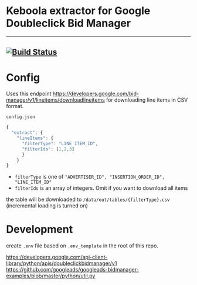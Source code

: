 # Keboola extractor for Google Doubleclick Bid Manager
---
[![Build Status](https://travis-ci.org/pocin/kbc-ex-google-doubleclick-bid-manager.svg?branch=master)](https://travis-ci.org/pocin/kbc-ex-google-doubleclick-bid-manager)
----

# Config

Uses this endpoint https://developers.google.com/bid-manager/v1/lineitems/downloadlineitems for downloading line items in CSV format.

`config.json` 

```javascript
{
  "extract": {
    "lineItems": {
      "filterType": "LINE_ITEM_ID",
      "filterIds": [1,2,3]
      }
    }
}

```

- `filterType` is one of `"ADVERTISER_ID", "INSERTION_ORDER_ID", "LINE_ITEM_ID"`
- `filterIds` is an array of integers. Omit if you want to download all items

the table will be downloaded to `/data/out/tables/{filterType}.csv` (incremental loading is turned on)

# Development

create `.env` file based on `.env_template` in the root of this repo.

https://developers.google.com/api-client-library/python/apis/doubleclickbidmanager/v1
https://github.com/googleads/googleads-bidmanager-examples/blob/master/python/util.py
